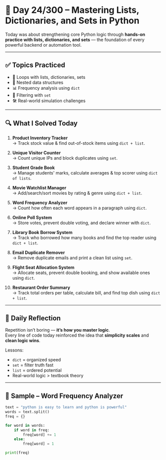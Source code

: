 # 🧠 Day 24/300 – Mastering Lists, Dictionaries, and Sets in Python  

Today was about strengthening core Python logic through **hands-on practice with lists, dictionaries, and sets** — the foundation of every powerful backend or automation tool.

---

## ✅ Topics Practiced

- 🔁 Loops with lists, dictionaries, sets  
- 🧠 Nested data structures  
- 📊 Frequency analysis using `dict`  
- 🎯 Filtering with `set`  
- 🛠️ Real-world simulation challenges

---

## 🔍 What I Solved Today

1. **Product Inventory Tracker**  
   → Track stock value & find out-of-stock items using `dict + list`.

2. **Unique Visitor Counter**  
   → Count unique IPs and block duplicates using `set`.

3. **Student Grade Book**  
   → Manage students' marks, calculate averages & top scorer using `dict of lists`.

4. **Movie Watchlist Manager**  
   → Add/search/sort movies by rating & genre using `dict + list`.

5. **Word Frequency Analyzer**  
   → Count how often each word appears in a paragraph using `dict`.

6. **Online Poll System**  
   → Store votes, prevent double voting, and declare winner with `dict`.

7. **Library Book Borrow System**  
   → Track who borrowed how many books and find the top reader using `dict + list`.

8. **Email Duplicate Remover**  
   → Remove duplicate emails and print a clean list using `set`.

9. **Flight Seat Allocation System**  
   → Allocate seats, prevent double booking, and show available ones using `dict`.

10. **Restaurant Order Summary**  
   → Track total orders per table, calculate bill, and find top dish using `dict + list`.

---

## 💭 Daily Reflection

Repetition isn’t boring — **it’s how you master logic**.  
Every line of code today reinforced the idea that **simplicity scales** and **clean logic wins**.

Lessons:
- `dict` = organized speed  
- `set` = filter truth fast  
- `list` = ordered potential  
- Real-world logic > textbook theory  

---

## 🔧 Sample – Word Frequency Analyzer

```python
text = "python is easy to learn and python is powerful"
words = text.split()
freq = {}

for word in words:
    if word in freq:
        freq[word] += 1
    else:
        freq[word] = 1

print(freq)
